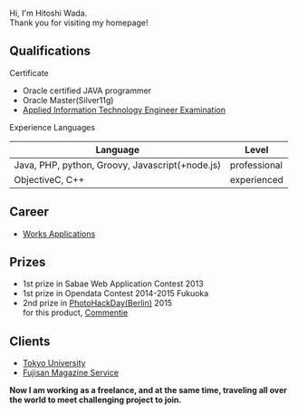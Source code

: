 Hi, I'm Hitoshi Wada.  
Thank you for visiting my homepage!

## Qualifications

Certificate

- Oracle certified JAVA programmer
- Oracle Master(Silver11g)
- [Applied Information Technology Engineer Examination](https://www.jitec.ipa.go.jp/1_11seido/ap.html)

Experience Languages

|Language|Level|
|---|---|
|Java, PHP, python, Groovy, Javascript(+node.js)|professional|
|ObjectiveC, C++|experienced|

## Career

- [Works Applications](http://www.worksap.com/)

## Prizes

- 1st prize in Sabae Web Application Contest 2013
- 1st prize in Opendata Contest 2014-2015 Fukuoka
- 2nd prize in [PhotoHackDay(Berlin)](https://www.eyeem.com/blog/2015/12/the-winning-hacks-from-photo-hack-day-4-berlin/) 2015  
  for this product, [Commentie](http://commentie.net) 

## Clients

- [Tokyo University](http://www.u-tokyo.ac.jp/en/index.html)
- [Fujisan Magazine Service](http://www.fujisan.co.jp/)

**Now I am working as a freelance, and at the same time, traveling all over the world to meet challenging project to join.**

